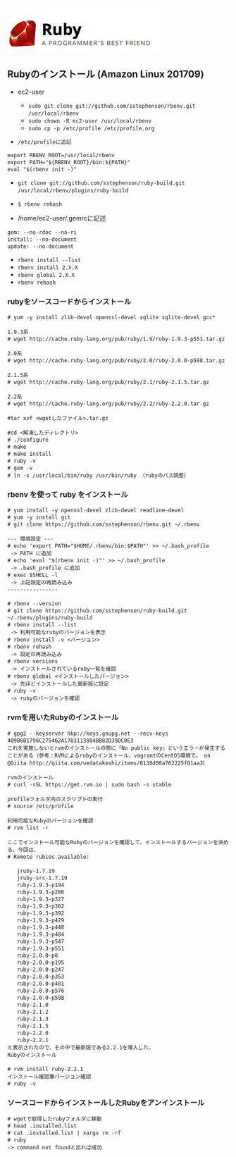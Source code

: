 
![Alt Text](https://github.com/yhidetoshi/Pictures/raw/master/Ruby_install_memo/ruby-logo.png)

## Rubyのインストール (Amazon Linux 201709)
- ec2-user
  - `sudo git clone git://github.com/sstephenson/rbenv.git /usr/local/rbenv`
  - `sudo chown -R ec2-user /usr/local/rbenv`
  - `sudo cp -p /etc/profile /etc/profile.org`

- `/etc/profileに追記`
```
export RBENV_ROOT=/usr/local/rbenv
export PATH="${RBENV_ROOT}/bin:${PATH}"
eval "$(rbenv init -)"
```
- `git clone git://github.com/sstephenson/ruby-build.git /usr/local/rbenv/plugins/ruby-build`
- `$ rbenv rehash`

- /home/ec2-user/.gemrcに記述
```
gem: --no-rdoc --no-ri
install: --no-document
update: --no-document
```
- `rbenv install --list`
- `rbenv install 2.X.X`
- `rbenv global 2.X.X`
- `rbenv rehash`


### rubyをソースコードからインストール
```
# yum -y install zlib-devel openssl-devel sqlite sqlite-devel gcc*

1.9.3系
# wget http://cache.ruby-lang.org/pub/ruby/1.9/ruby-1.9.3-p551.tar.gz

2.0系
# wget http://cache.ruby-lang.org/pub/ruby/2.0/ruby-2.0.0-p598.tar.gz

2.1.5系
# wget http://cache.ruby-lang.org/pub/ruby/2.1/ruby-2.1.5.tar.gz

2.2系
# wget http://cache.ruby-lang.org/pub/ruby/2.2/ruby-2.2.0.tar.gz

#tar xvf <wgetしたファイル>.tar.gz

#cd <解凍したディレクトリ>
# ./configure
# make
# make install
# ruby -v
# gem -v
# ln -s /usr/local/bin/ruby /usr/bin/ruby （rubyのパス調整）
```

### rbenv を使って ruby をインストール
```
# yum install -y openssl-devel zlib-devel readline-devel
# yum -y install git
# git clone https://github.com/sstephenson/rbenv.git ~/.rbenv

--- 環境設定 ---
# echo 'export PATH="$HOME/.rbenv/bin:$PATH"' >> ~/.bash_profile
 -> PATH に追加
# echo 'eval "$(rbenv init -)"' >> ~/.bash_profile
 -> .bash_profile に追加
# exec $SHELL -l
 -> 上記設定の再読み込み
----------------

# rbenv --version
# git clone https://github.com/sstephenson/ruby-build.git ~/.rbenv/plugins/ruby-build
# rbenv install --list
 -> 利用可能なrubyのバージョンを表示
# rbenv install -v <バージョン>
# rbenv rehash
 -> 設定の再読み込み
# rbenv versions
 -> インストールされているruby一覧を確認
# rbenv global <インストールしたバージョン>
 -> 先ほどインストールした最新版に設定
# ruby -v
 -> rubyのバージョンを確認
```


### rvmを用いたRubyのインストール
```
# gpg2 --keyserver hkp://keys.gnupg.net --recv-keys 409B6B1796C275462A1703113804BB82D39DC0E3
これを実施しないとrvmのインストールの際に「No public key」というエラーが発生することがある（参考：RVMによるrubyのインストール、vagrantのCentOS環境で。 on @Qiita http://qiita.com/uedatakeshi/items/8138d00a762225f01aa3）

rvmのインストール
# curl -sSL https://get.rvm.io | sudo bash -s stable

profileフォルダ内のスクリプトの実行
# source /etc/profile

利用可能なRubyのバージョンを確認
# rvm list -r

ここでインストール可能なRubyのバージョンを確認して、インストールするバージョンを決める。今回は、
# Remote rubies available:

   jruby-1.7.19
   jruby-src-1.7.19
   ruby-1.9.3-p194
   ruby-1.9.3-p286
   ruby-1.9.3-p327
   ruby-1.9.3-p362
   ruby-1.9.3-p392
   ruby-1.9.3-p429
   ruby-1.9.3-p448
   ruby-1.9.3-p484
   ruby-1.9.3-p547
   ruby-1.9.3-p551
   ruby-2.0.0-p0
   ruby-2.0.0-p195
   ruby-2.0.0-p247
   ruby-2.0.0-p353
   ruby-2.0.0-p481
   ruby-2.0.0-p576
   ruby-2.0.0-p598
   ruby-2.1.0
   ruby-2.1.2
   ruby-2.1.3
   ruby-2.1.5
   ruby-2.2.0
   ruby-2.2.1
と表示されたので、その中で最新版である2.2.1を導入した。
Rubyのインストール

# rvm install ruby-2.2.1
インストール確認兼バージョン確認
# ruby -v
```

### ソースコードからインストールしたRubyをアンインストール
```
# wgetで取得したrubyフォルダに移動
# head .installed.list
# cat .installed.list | xargs rm -rf
# ruby
-> command not foundと出れば成功
```
